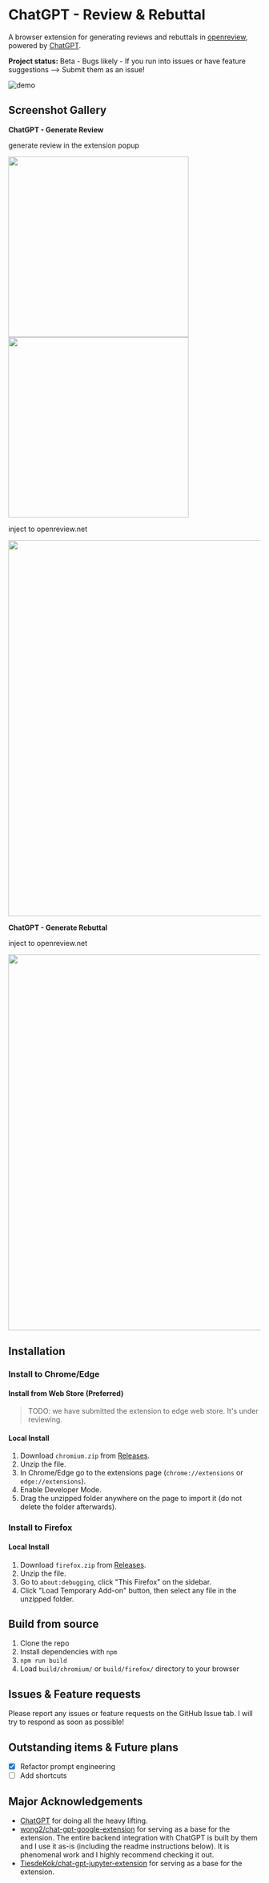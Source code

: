 # ChatGPT - Review & Rebuttal

A browser extension for generating reviews and rebuttals in [openreview](https://openreview.net/), powered by [ChatGPT]().

**Project status:** Beta - Bugs likely - If you run into issues or have feature suggestions --> Submit them as an issue!

![demo](static/demo.gif)

## Screenshot Gallery

**ChatGPT - Generate Review**

generate review in the extension popup

<a href = "https://github.com/LinXueyuanStdio/chatgpt-review-rebuttal-extension/blob/main/static/generate_review_in_panel.png"><img src="static/generate_review_in_panel.png" width="360"></a>
<a href = "https://github.com/LinXueyuanStdio/chatgpt-review-rebuttal-extension/blob/main/static/generate_review_in_panel2.png"><img src="static/generate_review_in_panel2.png" width="360"></a>

inject to openreview.net

<a href = "https://github.com/LinXueyuanStdio/chatgpt-review-rebuttal-extension/blob/main/static/generate_review_in_openreview.png"><img src="static/generate_review_in_openreview.png" width="750"></a>

**ChatGPT - Generate Rebuttal**

inject to openreview.net

<a href = "https://github.com/LinXueyuanStdio/chatgpt-review-rebuttal-extension/blob/main/static/generate_rebuttal_in_openreview.png"><img src="static/generate_rebuttal_in_openreview.png" width="750"></a>

## Installation

### Install to Chrome/Edge

#### Install from Web Store (Preferred)

> TODO: we have submitted the extension to edge web store. It's under reviewing.
<!-- https://chrome.google.com/webstore/detail/chatgpt-review-rebuttal-ai-assist/dlipncbkjmjjdpgcnodkbdobkadiejll -->

#### Local Install

1. Download `chromium.zip` from [Releases](https://github.com/LinXueyuanStdio/chatgpt-review-rebuttal-extension/releases).
2. Unzip the file.
3. In Chrome/Edge go to the extensions page (`chrome://extensions` or `edge://extensions`).
4. Enable Developer Mode.
5. Drag the unzipped folder anywhere on the page to import it (do not delete the folder afterwards).

### Install to Firefox

#### Local Install

1. Download `firefox.zip` from [Releases](https://github.com/LinXueyuanStdio/chatgpt-review-rebuttal-extension/releases).
2. Unzip the file.
3. Go to `about:debugging`, click "This Firefox" on the sidebar.
4. Click "Load Temporary Add-on" button, then select any file in the unzipped folder.

## Build from source

1. Clone the repo
2. Install dependencies with `npm`
3. `npm run build`
4. Load `build/chromium/` or `build/firefox/` directory to your browser

## Issues & Feature requests

Please report any issues or feature requests on the GitHub Issue tab. I will try to respond as soon as possible!

## Outstanding items & Future plans

- [x] Refactor prompt engineering
- [ ] Add shortcuts

## Major Acknowledgements

- [ChatGPT](https://openai.com/blog/chatgpt/) for doing all the heavy lifting.
- [wong2/chat-gpt-google-extension](https://github.com/wong2/chat-gpt-google-extension) for serving as a base for the extension. The entire backend integration with ChatGPT is built by them and I use it as-is (including the readme instructions below). It is phenomenal work and I highly recommend checking it out.
- [TiesdeKok/chat-gpt-jupyter-extension](https://github.com/TiesdeKok/chat-gpt-jupyter-extension) for serving as a base for the extension.